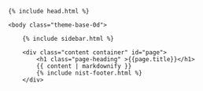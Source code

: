 <!DOCTYPE html>
<html lang="en-us">

    {% include head.html %}

    <body class="theme-base-0d">

        {% include sidebar.html %}

        <div class="content container" id="page">
            <h1 class="page-heading" >{{page.title}}</h1>
            {{ content | markdownify }}
            {% include nist-footer.html %}
        </div>

  </body>
</html>
